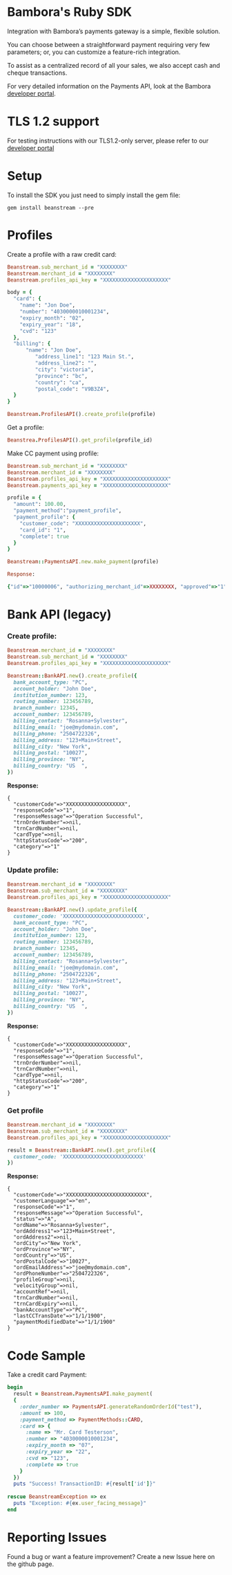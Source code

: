 # Bambora's Ruby SDK

Integration with Bambora’s payments gateway is a simple, flexible solution.

You can choose between a straightforward payment requiring very few parameters; or, you can customize a feature-rich integration.

To assist as a centralized record of all your sales, we also accept cash and cheque transactions.

For very detailed information on the Payments API, look at the Bambora [developer portal](https://dev.na.bambora.com/docs/references/payment_SDKs/take_payments/).


# TLS 1.2 support
For testing instructions with our TLS1.2-only server, please refer to our [developer portal](https://dev.na.bambora.com/docs/references/payment_SDKs/support_tls12/#ruby-sdk)


# Setup
To install the SDK you just need to simply install the gem file:
```
gem install beanstream --pre
```

# Profiles
Create a profile with a raw credit card:

```ruby
Beanstream.sub_merchant_id = "XXXXXXXX"
Beanstream.merchant_id = "XXXXXXXX"
Beanstream.profiles_api_key = "XXXXXXXXXXXXXXXXXXXXX"

body = {
  "card": {
    "name": "Jon Doe",
    "number": "4030000010001234",
    "expiry_month": "02",
    "expiry_year": "18",
    "cvd": "123"
  },
  "billing": {
      "name": "Jon Doe",
         "address_line1": "123 Main St.",
         "address_line2": "",
         "city": "victoria",
         "province": "bc",
         "country": "ca",
         "postal_code": "V9B3Z4",
  }
}

Beanstream.ProfilesAPI().create_profile(profile)
```

Get a profile:

```ruby
Beanstrea.ProfilesAPI().get_profile(profile_id)
```


Make CC payment using profile:

```ruby
Beanstream.sub_merchant_id = "XXXXXXXX"
Beanstream.merchant_id = "XXXXXXXX"
Beanstream.profiles_api_key = "XXXXXXXXXXXXXXXXXXXXX"
Beanstream.payments_api_key = "XXXXXXXXXXXXXXXXXXXXX"

profile = {
  "amount": 100.00,
  "payment_method":"payment_profile",
  "payment_profile": { 
    "customer_code": "XXXXXXXXXXXXXXXXXXXXX", 
    "card_id": "1",
    "complete": true
  }
}

Beanstream::PaymentsAPI.new.make_payment(profile)

Response: 

{"id"=>"10000006", "authorizing_merchant_id"=>XXXXXXXX, "approved"=>"1", "message_id"=>"1", "message"=>"Approved", "auth_code"=>"TEST", "created"=>"2018-12-17T20:51:05", "order_number"=>"10000006", "type"=>"P", "payment_method"=>"CC", "risk_score"=>0.0, "amount"=>100.0, "custom"=>{"ref1"=>"", "ref2"=>"", "ref3"=>"", "ref4"=>"", "ref5"=>""}, "card"=>{"card_type"=>"VI", "last_four"=>"1234", "address_match"=>0, "postal_result"=>0, "avs_result"=>"0", "cvd_result"=>"2", "avs"=>{"id"=>"N", "message"=>"Street address and Postal/ZIP do not match.", "processed"=>true}}, "links"=>[{"rel"=>"void", "href"=>"https://www.beanstream.com/api/v1/payments/10000006/void", "method"=>"POST"}, {"rel"=>"return", "href"=>"https://www.beanstream.com/api/v1/payments/10000006/returns", "method"=>"POST"}]}

```

# Bank API (legacy)

### Create profile:

```ruby
Beanstream.merchant_id = "XXXXXXXX"
Beanstream.sub_merchant_id = "XXXXXXXX"
Beanstream.profiles_api_key = "XXXXXXXXXXXXXXXXXXXXX"

Beanstream::BankAPI.new().create_profile({
  bank_account_type: "PC",
  account_holder: "John Doe",
  institution_number: 123,
  routing_number: 123456789,
  branch_number: 12345,
  account_number: 123456789,
  billing_contact: "Rosanna+Sylvester",
  billing_email: "joe@mydomain.com",
  billing_phone: "2504722326",
  billing_address: "123+Main+Street",
  billing_city: "New York",
  billing_postal: "10027",
  billing_province: "NY",
  billing_country: "US  ",
})
```

**Response:**

```
{
  "customerCode"=>"XXXXXXXXXXXXXXXXXXX",
  "responseCode"=>"1",
  "responseMessage"=>"Operation Successful",
  "trnOrderNumber"=>nil,
  "trnCardNumber"=>nil,
  "cardType"=>nil,
  "httpStatusCode"=>"200",
  "category"=>"1"
}
```

### Update profile:

```ruby
Beanstream.merchant_id = "XXXXXXXX"
Beanstream.sub_merchant_id = "XXXXXXXX"
Beanstream.profiles_api_key = "XXXXXXXXXXXXXXXXXXXXX"

Beanstream::BankAPI.new().update_profile({
  customer_code: 'XXXXXXXXXXXXXXXXXXXXXXXXXX',
  bank_account_type: "PC",
  account_holder: "John Doe",
  institution_number: 123,
  routing_number: 123456789,
  branch_number: 12345,
  account_number: 123456789,
  billing_contact: "Rosanna+Sylvester",
  billing_email: "joe@mydomain.com",
  billing_phone: "2504722326",
  billing_address: "123+Main+Street",
  billing_city: "New York",
  billing_postal: "10027",
  billing_province: "NY",
  billing_country: "US  ",
})
```

**Response:**

```
{
  "customerCode"=>"XXXXXXXXXXXXXXXXXXX",
  "responseCode"=>"1",
  "responseMessage"=>"Operation Successful",
  "trnOrderNumber"=>nil,
  "trnCardNumber"=>nil,
  "cardType"=>nil,
  "httpStatusCode"=>"200",
  "category"=>"1"
}
```

### Get profile
```ruby
Beanstream.merchant_id = "XXXXXXXX"
Beanstream.sub_merchant_id = "XXXXXXXX"
Beanstream.profiles_api_key = "XXXXXXXXXXXXXXXXXXXXX"

result = Beanstream::BankAPI.new().get_profile({
  customer_code: 'XXXXXXXXXXXXXXXXXXXXXXXXXX'
})
```

**Response:**

```
{
  "customerCode"=>"XXXXXXXXXXXXXXXXXXXXXXXXXX",
  "customerLanguage"=>"en",
  "responseCode"=>"1",
  "responseMessage"=>"Operation Successful",
  "status"=>"A",
  "ordName"=>"Rosanna+Sylvester",
  "ordAddress1"=>"123+Main+Street",
  "ordAddress2"=>nil,
  "ordCity"=>"New York",
  "ordProvince"=>"NY",
  "ordCountry"=>"US",
  "ordPostalCode"=>"10027",
  "ordEmailAddress"=>"joe@mydomain.com",
  "ordPhoneNumber"=>"2504722326",
  "profileGroup"=>nil,
  "velocityGroup"=>nil,
  "accountRef"=>nil,
  "trnCardNumber"=>nil,
  "trnCardExpiry"=>nil,
  "bankAccountType"=>"PC",
  "lastCCTransDate"=>"1/1/1900",
  "paymentModifiedDate"=>"1/1/1900"
}
```

# Code Sample
Take a credit card Payment:

```ruby
begin
  result = Beanstream.PaymentsAPI.make_payment(
  {
    :order_number => PaymentsAPI.generateRandomOrderId("test"),
    :amount => 100,
    :payment_method => PaymentMethods::CARD,
    :card => {
      :name => "Mr. Card Testerson",
      :number => "4030000010001234",
      :expiry_month => "07",
      :expiry_year => "22",
      :cvd => "123",
      :complete => true
    }
  })
  puts "Success! TransactionID: #{result['id']}"
  
rescue BeanstreamException => ex
  puts "Exception: #{ex.user_facing_message}"
end
```


# Reporting Issues
Found a bug or want a feature improvement? Create a new Issue here on the github page.
